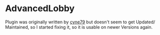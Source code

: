 [OriginalAuthor]: https://github.com/cyne79/AdvancedLobby

# AdvancedLobby
Plugin was originally written by [cyne79][OriginalAuthor] but doesn't seem to get Updated/ Maintained, 
so I started fixing it, so it is usable on newer Versions again.